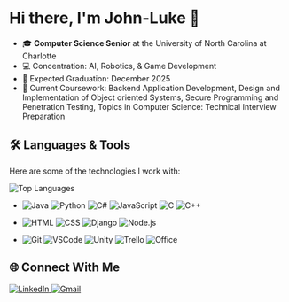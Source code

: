 <!--
**John-LukeD/John-LukeD** is a ✨ _special_ ✨ repository because its `README.md` (this file) appears on your GitHub profile.
-->

# Hi there, I'm John-Luke 👋  

- 🎓 **Computer Science Senior** at the University of North Carolina at Charlotte  
- 💻 Concentration: AI, Robotics, & Game Development  
- 📅 Expected Graduation: December 2025
- 🌱 Current Coursework: Backend Application Development, Design and Implementation of Object oriented Systems, Secure Programming and Penetration Testing, Topics in Computer Science: Technical Interview Preparation

## 🛠️ Languages & Tools
Here are some of the technologies I work with:
<!-- Top Languages -->
![Top Languages](https://github-readme-stats.vercel.app/api/top-langs/?username=John-LukeD&layout=compact&theme=dracula)
<!-- Languages (Blue) -->
- ![Java](https://img.shields.io/badge/Code-Java-informational?style=flat&logo=openjdk&logoColor=white&color=4A90E2)
![Python](https://img.shields.io/badge/Code-Python-informational?style=flat&logo=python&logoColor=white&color=4A90E2)
![C#](https://img.shields.io/badge/Code-C%23-informational?style=flat&logo=csharp&logoColor=white&color=4A90E2)
![JavaScript](https://img.shields.io/badge/Code-JavaScript-informational?style=flat&logo=javascript&logoColor=white&color=4A90E2)
![C](https://img.shields.io/badge/Code-C-informational?style=flat&logo=c&logoColor=white&color=4A90E2)
![C++](https://img.shields.io/badge/Code-C++-informational?style=flat&logo=c%2B%2B&logoColor=white&color=4A90E2) 
<!-- Web (Green) -->
- ![HTML](https://img.shields.io/badge/Web-HTML-informational?style=flat&logo=html5&logoColor=white&color=2ECC71)
![CSS](https://img.shields.io/badge/Web-CSS-informational?style=flat&logo=css3&logoColor=white&color=2ECC71)
![Django](https://img.shields.io/badge/Web-Django-informational?style=flat&logo=django&logoColor=white&color=2ECC71)
![Node.js](https://img.shields.io/badge/Web-Node.js-informational?style=flat&logo=node.js&logoColor=white&color=2ECC71)  
<!-- Tools (Orange) -->
- ![Git](https://img.shields.io/badge/Tools-Git-informational?style=flat&logo=git&logoColor=white&color=E67E22)
![VSCode](https://img.shields.io/badge/Tools-VSCode-informational?style=flat&logo=visualstudiocode&logoColor=white&color=E67E22)
![Unity](https://img.shields.io/badge/Tools-Unity-informational?style=flat&logo=unity&logoColor=white&color=E67E22)
![Trello](https://img.shields.io/badge/Tools-Trello-informational?style=flat&logo=trello&logoColor=white&color=E67E22)
![Office](https://img.shields.io/badge/Tools-Microsoft_Office-informational?style=flat&logo=microsoftoffice&logoColor=white&color=E67E22)


## 🌐 Connect With Me

<p align="left">
  <a href="https://www.linkedin.com/in/john-luke-deneen-60b78b266/" target="_blank">
    <img src="https://img.shields.io/badge/LinkedIn-0A66C2?style=for-the-badge&logo=linkedin&logoColor=white" alt="LinkedIn"/>
  </a>
  <a href="mailto:jldeneen1@gmail.com">
    <img src="https://img.shields.io/badge/Gmail-D14836?style=for-the-badge&logo=gmail&logoColor=white" alt="Gmail"/>
  </a>
</p>
